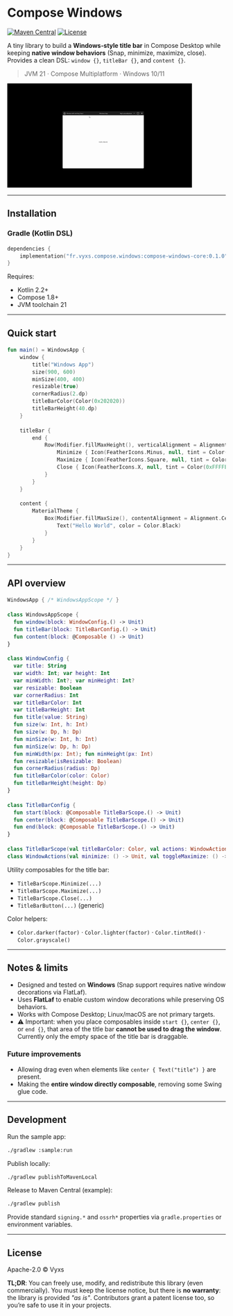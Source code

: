 # Compose Windows
[![Maven Central](https://img.shields.io/maven-central/v/fr.vyxs.compose.windows/compose-windows-core.svg?label=Maven%20Central)](https://central.sonatype.com/artifact/fr.vyxs.compose.windows/compose-windows-core)
[![License](https://img.shields.io/badge/License-Apache_2.0-blue.svg)](https://www.apache.org/licenses/LICENSE-2.0)


A tiny library to build a **Windows‑style title bar** in Compose Desktop while keeping **native window behaviors** (Snap, minimize, maximize, close). Provides a clean DSL: `window {}`, `titleBar {}`, and `content {}`.

> JVM 21 · Compose Multiplatform · Windows 10/11

![Windows Snap demo](docs/media/snap.gif)

---

## Installation

### Gradle (Kotlin DSL)

```kotlin
dependencies {
    implementation("fr.vyxs.compose.windows:compose-windows-core:0.1.0")
}
```

Requires:

* Kotlin 2.2+
* Compose 1.8+
* JVM toolchain 21

---

## Quick start

```kotlin
fun main() = WindowsApp {
    window {
        title("Windows App")
        size(900, 600)
        minSize(400, 400)
        resizable(true)
        cornerRadius(2.dp)
        titleBarColor(Color(0x202020))
        titleBarHeight(40.dp)
    }

    titleBar {
        end {
            Row(Modifier.fillMaxHeight(), verticalAlignment = Alignment.CenterVertically) {
                Minimize { Icon(FeatherIcons.Minus, null, tint = Color(0xFFE6E6E6)) }
                Maximize { Icon(FeatherIcons.Square, null, tint = Color(0xFFE6E6E6)) }
                Close { Icon(FeatherIcons.X, null, tint = Color(0xFFFFEEEE)) }
            }
        }
    }

    content {
        MaterialTheme {
            Box(Modifier.fillMaxSize(), contentAlignment = Alignment.Center) {
                Text("Hello World", color = Color.Black)
            }
        }
    }
}
```

---

## API overview

```kotlin
WindowsApp { /* WindowsAppScope */ }

class WindowsAppScope {
  fun window(block: WindowConfig.() -> Unit)
  fun titleBar(block: TitleBarConfig.() -> Unit)
  fun content(block: @Composable () -> Unit)
}

class WindowConfig {
  var title: String
  var width: Int; var height: Int
  var minWidth: Int?; var minHeight: Int?
  var resizable: Boolean
  var cornerRadius: Int
  var titleBarColor: Int
  var titleBarHeight: Int
  fun title(value: String)
  fun size(w: Int, h: Int)
  fun size(w: Dp, h: Dp)
  fun minSize(w: Int, h: Int)
  fun minSize(w: Dp, h: Dp)
  fun minWidth(px: Int); fun minHeight(px: Int)
  fun resizable(isResizable: Boolean)
  fun cornerRadius(radius: Dp)
  fun titleBarColor(color: Color)
  fun titleBarHeight(height: Dp)
}

class TitleBarConfig {
  fun start(block: @Composable TitleBarScope.() -> Unit)
  fun center(block: @Composable TitleBarScope.() -> Unit)
  fun end(block: @Composable TitleBarScope.() -> Unit)
}

class TitleBarScope(val titleBarColor: Color, val actions: WindowActions)
class WindowActions(val minimize: () -> Unit, val toggleMaximize: () -> Unit, val close: () -> Unit)
```

Utility composables for the title bar:

* `TitleBarScope.Minimize(...)`
* `TitleBarScope.Maximize(...)`
* `TitleBarScope.Close(...)`
* `TitleBarButton(...)` (generic)

Color helpers:

* `Color.darker(factor)` · `Color.lighter(factor)` · `Color.tintRed()` · `Color.grayscale()`

---

## Notes & limits

* Designed and tested on **Windows** (Snap support requires native window decorations via FlatLaf).
* Uses **FlatLaf** to enable custom window decorations while preserving OS behaviors.
* Works with Compose Desktop; Linux/macOS are not primary targets.
* ⚠️ Important: when you place composables inside `start {}`, `center {}`, or `end {}`, that area of the title bar **cannot be used to drag the window**. Currently only the empty space of the title bar is draggable.

### Future improvements

* Allowing drag even when elements like `center { Text("title") }` are present.
* Making the **entire window directly composable**, removing some Swing glue code.

---

## Development

Run the sample app:

```bash
./gradlew :sample:run
```

Publish locally:

```bash
./gradlew publishToMavenLocal
```

Release to Maven Central (example):

```bash
./gradlew publish
```

Provide standard `signing.*` and `ossrh*` properties via `gradle.properties` or environment variables.

---

## License

Apache-2.0 © Vyxs

**TL;DR**: You can freely use, modify, and redistribute this library (even commercially). You must keep the license notice, but there is **no warranty**: the library is provided *"as is"*. Contributors grant a patent license too, so you’re safe to use it in your projects.